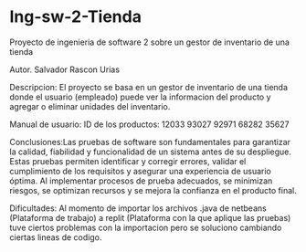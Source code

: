 # Ing-sw-2-Tienda

Proyecto de ingenieria de software 2 sobre un gestor de inventario de una tienda

Autor. Salvador Rascon Urias

Descripcion: El proyecto se basa en un gestor de inventario de una tienda donde el usuario (empleado) puede ver la informacion del producto y agregar o eliminar unidades del inventario.

Manual de usuario:
ID de los productos:
12033
93027
92971
68282
35627

Conclusiones:Las pruebas de software son fundamentales para garantizar la calidad, fiabilidad y funcionalidad de un sistema antes de su despliegue. Estas pruebas permiten identificar y corregir errores, validar el cumplimiento de los requisitos y asegurar una experiencia de usuario óptima. Al implementar procesos de prueba adecuados, se minimizan riesgos, se optimizan recursos y se mejora la confianza en el producto final.

Dificultades: Al momento de importar los archivos .java de netbeans (Plataforma de trabajo) a replit (Plataforma con la que aplique las pruebas) tuve ciertos problemas con la importacion pero se soluciono cambiando ciertas lineas de codigo.
